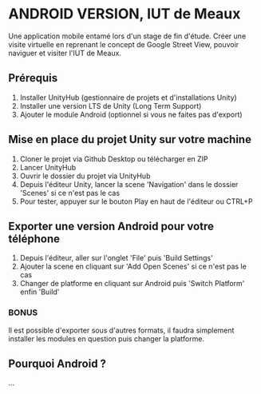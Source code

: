 # ANDROID VERSION, IUT de Meaux
Une application mobile entamé lors d'un stage de fin d'étude. Créer une visite virtuelle en reprenant le concept de Google Street View, pouvoir naviguer et visiter l'IUT de Meaux.

## Prérequis
1. Installer UnityHub (gestionnaire de projets et d'installations Unity)
2. Installer une version LTS de Unity (Long Term Support)
3. Ajouter le module Android (optionnel si vous ne faites pas d'export)

## Mise en place du projet Unity sur votre machine 
1. Cloner le projet via Github Desktop ou télécharger en ZIP
2. Lancer UnityHub
3. Ouvrir le dossier du projet via UnityHub 
4. Depuis l'éditeur Unity, lancer la scene 'Navigation' dans le dossier 'Scenes' si ce n'est pas le cas
5. Pour tester, appuyer sur le bouton Play en haut de l'éditeur ou CTRL+P

## Exporter une version Android pour votre téléphone
1. Depuis l'éditeur, aller sur l'onglet 'File' puis 'Build Settings'
2. Ajouter la scene en cliquant sur 'Add Open Scenes' si ce n'est pas le cas
3. Changer de platforme en cliquant sur Android puis 'Switch Platform' enfin 'Build'
### BONUS
Il est possible d'exporter sous d'autres formats, il faudra simplement installer les modules en question puis changer la platforme.

## Pourquoi Android ?
...

